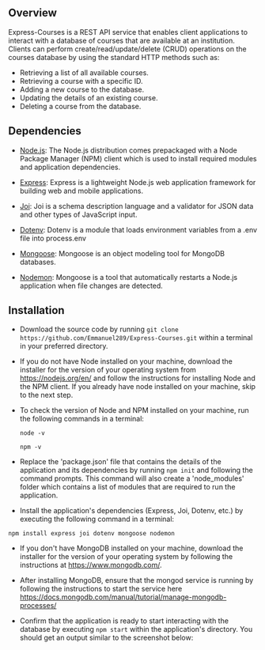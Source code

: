 ## Overview
Express-Courses is a REST API service that enables client applications to interact with a database of courses that are available at an institution. Clients can perform  create/read/update/delete (CRUD) operations on the courses database by using the standard HTTP methods such as:

- Retrieving a list of all available courses.
- Retrieving a course with a specific ID.
- Adding a new course to the database.
- Updating the details of an existing course.
- Deleting a course from the database.

## Dependencies
- [Node.js](https://nodejs.org/en): The Node.js distribution comes prepackaged with a Node Package Manager (NPM) client which is used to install required modules and    application dependencies.

- [Express](https://www.npmjs.com/package/express): Express is a lightweight Node.js web application framework for building web and mobile applications.

- [Joi](https://www.npmjs.com/package/joi): Joi is a schema description language and a validator for JSON data and other types of JavaScript input.

- [Dotenv](https://www.npmjs.com/package/dotenv): Dotenv is a module that loads environment variables from a .env file into process.env

- [Mongoose](https://www.npmjs.com/package/mongoose): Mongoose is an object modeling tool for MongoDB databases.

- [Nodemon](https://www.npmjs.com/package/nodemon): Mongoose is a tool that automatically restarts a Node.js application when file changes are detected.

## Installation

-  Download the source code by running `git clone https://github.com/Emmanuel289/Express-Courses.git` within a terminal in your preferred directory.
-  If you do not have Node installed on your machine, download the installer for the version of your operating system from https://nodejs.org/en/ and follow the instructions for installing Node and the NPM client. If you already have node installed on your machine, skip to the next step.
-   To check the version of Node and NPM installed on your machine, run the following commands in a terminal:
    ```
    node -v
    
    npm -v
    
    ```
- Replace the 'package.json' file that contains the details of the application and its dependencies by running `npm init` and following the command prompts. This command will also create a 'node_modules' folder which contains a list of modules that are required to run the application.

- Install the application's dependencies (Express, Joi, Dotenv, etc.) by executing the following command in a terminal: 
```
npm install express joi dotenv mongoose nodemon

```
- If you don't have MongoDB installed on your machine, download the installer for the version of your operating system by following the instructions at https://www.mongodb.com/.
- After installing MongoDB, ensure that the mongod service is running by following the instructions to start the service here https://docs.mongodb.com/manual/tutorial/manage-mongodb-processes/  

- Confirm that the application is ready to start interacting with the database by executing `npm start` within the application's directory. You should get an output similar to the screenshot below:



